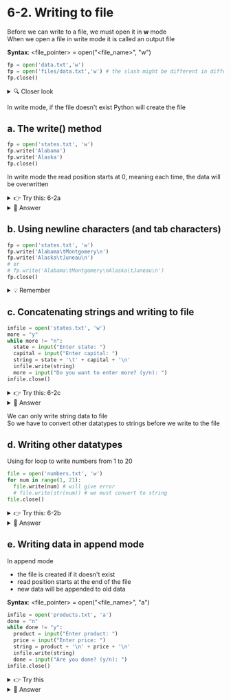 # 6-2. Writing to file
Before we can write to a file, we must open it in **w** mode  
When we open a file in write mode it is called an output file

**Syntax**: <file_pointer> = open("\<file_name\>", "w")

```python
fp = open('data.txt','w')
fp = open('files/data.txt','w') # the slash might be different in different operating systems
fp.close()
```
<details>
  <summary>
    🔍 Closer look
  </summary>
  fp is a variable and is called file pointer or file object<br>
  open() - is a built-in Python function to open a file<br>
  open takes atleast one required argument, file name (along with full path<br>
  file name must be specified in single or double quotes<br>
  second argument - mode is optional<br>
  if no mode is specified, the file is opened in read mode<br>
  if you want to specify the write mode, you must use "w" inside single or double quotes
</details>

In write mode, if the file doesn't exist Python will create the file 

## a. The write() method
```python
fp = open('states.txt', 'w')
fp.write('Alabama')
fp.write('Alaska')
fp.close()
```

In write mode the read position starts at 0, meaning each time, the data will be overwritten

<details>
  <summary>
    👉 Try this: 6-2a
  </summary>
  Open a file named products.csv in write mode, name the file pointer outfile<br>
  To this file write two values like this<br><br>
  Apples<br>
  Oranges<br><br>
  Close the file
</details>

<details>
  <summary>
    👀 Answer
  </summary>
  
  ```python
  outfile = open("products.csv", "w")
  outfile.write("Apples")
  outfile.write("Oranges")
  outfile.close()
  ```
</details>

## b. Using newline characters (and tab characters)
```python
fp = open('states.txt', 'w')
fp.write('Alabama\tMontgomery\n')
fp.write('Alaska\tJuneau\n')
# or
# fp.write('Alabama\tMontgomery\nAlaska\tJuneau\n')
fp.close()
```
<details>
  <summary>
    💡 Remember
  </summary>
  \n - newline character<br>
  \t - tab character
</details>


## c. Concatenating strings and writing to file
```python
infile = open('states.txt', 'w')
more = "y"
while more != "n":
  state = input("Enter state: ")
  capital = input("Enter capital: ")
  string = state + '\t' + capital + '\n'
  infile.write(string)
  more = input("Do you want to enter more? (y/n): ")
infile.close()
```

<details>
  <summary>
    👉 Try this: 6-2c
  </summary>
  Open a file named states.csv in write mode, name the file pointer of<br>
  Using two input statements, ask user to enter a state and a capital 
  Write those two values like this<br><br>
  Alaska,Juneau<br>
  Close the file
</details>

<details>
  <summary>
    👀 Answer
  </summary>

  ```python
  of = open("states.csv", "w")
  state = input("Enter state: ")
  capital = input("Enter capital: ")
  string = state + ',' + capital + '\n'
  of.write(string)
  of.close()
  ```
</details>

We can only write string data to file  
So we have to convert other datatypes to strings before we write to the file

## d. Writing other datatypes
Using for loop to write numbers from 1 to 20
```python
file = open('numbers.txt', 'w')
for num in range(1, 21):
  file.write(num) # will give error
  # file.write(str(num)) # we must convert to string
file.close()
```

<details>
  <summary>
    👉 Try this: 6-2b
  </summary>
  To a file named scores.txt write 30 random floats between 50 and 100<br>⏩ Tutorial 5-15e for random number generation
</details>

<details>
  <summary>
    👀 Answer
  </summary>

  ```python
  import random
  f = open("scores.txt", "w")
  for i in range(30):
    score = random.uniform(50, 100)
    f.write(str(score) + '\n')
  f.close()
  ```
</details>

## e. Writing data in append mode
In append mode
- the file is created if it doesn't exist
- read position starts at the end of the file  
- new data will be appended to old data

**Syntax**: <file_pointer> = open("\<file_name\>", "a")

```python
infile = open('products.txt', 'a')
done = "n"
while done != "y":
  product = input("Enter product: ")
  price = input("Enter price: ")
  string = product + '\n' + price + '\n'
  infile.write(string)
  done = input("Are you done? (y/n): ")
infile.close()
```

<details>
  <summary>
    👉 Try this
  </summary>
  Until the user presses n<br>
  Using three input statements, ask user for student cwid, name, major and gpa
  To a file named students.txt write these values in four separate lines. Open the file in append mode<br>
  # Test your code with these four values<br>
  267898, John Doe, HIST, 3.5
</details>

<details>
  <summary>
    👀 Answer
  </summary>
  
  ```python
  f = open("students.txt", "a")
  more = "y"
  while more != "n":
    cwid = input("Student CWID: ")
    name = input("Student Name: ")
    major = input("Student Major: ")
    gpa = input("Student GPA: ")
    string= cwid + '\n' + name + '\n' + major + '\n' + gpa + '\n'
    f.write(string)
    more = input("Enter more? (y/n): ")
  f.close()
  ```
</details>